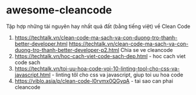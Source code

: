 # awesome-cleancode
Tập hợp những tài nguyên hay nhất quả đất (bằng tiếng việt) về Clean Code
1. https://techtalk.vn/clean-code-ma-sach-va-con-duong-tro-thanh-better-developer.html
   https://techtalk.vn/clean-code-ma-sach-va-con-duong-tro-thanh-better-developer-p2.html
Chia se ve cleancode
2. https://techtalk.vn/hoc-cach-viet-code-sach-dep.html - hoc cach viet code sach
3. https://techtalk.vn/toi-uu-hoa-code-voi-10-linting-tool-cho-css-va-javascript.html - linting tôl cho css va javascript, giup toi uu hoa code
4. https://viblo.asia/p/clean-code-l0rvmx0QGyqA - tai sao can phai cleancode
